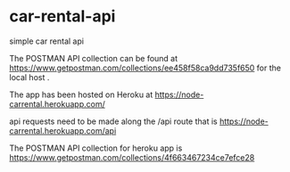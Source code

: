 # car-rental-api
simple car rental api


The POSTMAN API collection can be found at https://www.getpostman.com/collections/ee458f58ca9dd735f650
for the local host .

The app has been hosted on Heroku at https://node-carrental.herokuapp.com/

api requests need to be made along the /api route that is https://node-carrental.herokuapp.com/api

 The POSTMAN API collection for heroku app is  https://www.getpostman.com/collections/4f663467234ce7efce28
